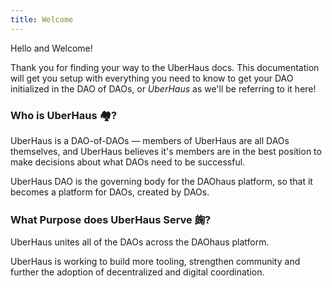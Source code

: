 ```yaml
---
title: Welcome
---
```


Hello and Welcome!

Thank you for finding your way to the UberHaus docs.  This documentation will get you setup with everything you need to know to get your DAO initialized in the DAO of DAOs, or *UberHaus* as we'll be referring to it here!

### Who is UberHaus 🏘?

UberHaus is a DAO-of-DAOs — members of UberHaus are all DAOs themselves, and UberHaus believes it's members are in the best position to make decisions about what DAOs need to be successful.

UberHaus DAO is the governing body for the DAOhaus platform, so that it becomes a platform for DAOs, created by DAOs.

### What Purpose does UberHaus Serve 龾?   

UberHaus unites all of the DAOs across the DAOhaus platform.

UberHaus is working to build more tooling, strengthen community and further the adoption of decentralized and digital coordination. 
